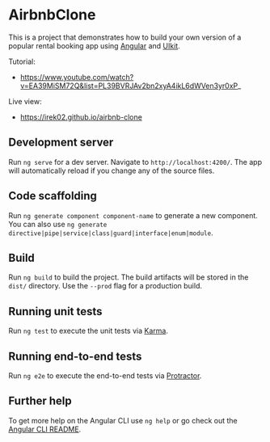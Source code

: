 # AirbnbClone

This is a project that demonstrates how to build your own version of a popular rental booking app using [Angular](angular.io) and [UIkit](getuikit.com).

Tutorial:

- https://www.youtube.com/watch?v=EA39MiSM72Q&list=PL39BVRJAv2bn2xyA4ikL6dWVen3yr0xP_

Live view:

- https://irek02.github.io/airbnb-clone

## Development server

Run `ng serve` for a dev server. Navigate to `http://localhost:4200/`. The app will automatically reload if you change any of the source files.

## Code scaffolding

Run `ng generate component component-name` to generate a new component. You can also use `ng generate directive|pipe|service|class|guard|interface|enum|module`.

## Build

Run `ng build` to build the project. The build artifacts will be stored in the `dist/` directory. Use the `--prod` flag for a production build.

## Running unit tests

Run `ng test` to execute the unit tests via [Karma](https://karma-runner.github.io).

## Running end-to-end tests

Run `ng e2e` to execute the end-to-end tests via [Protractor](http://www.protractortest.org/).

## Further help

To get more help on the Angular CLI use `ng help` or go check out the [Angular CLI README](https://github.com/angular/angular-cli/blob/master/README.md).
